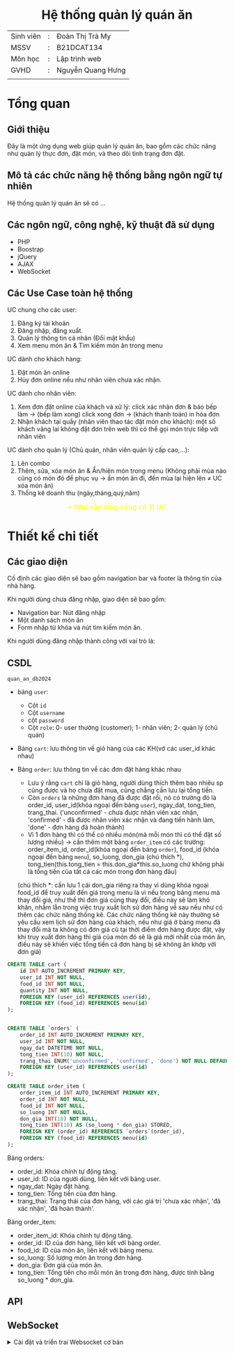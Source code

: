 <h1 align="center"> Hệ thống quản lý quán ăn </h1>
<div align="center">

|           |     |                   |
| --------- | --- | ----------------- |
| Sinh viên | :   | Đoàn Thị Trà My   |
| MSSV      | :   | B21DCAT134        |
| Môn học   | :   | Lập trình web     |
| GVHD      | :   | Nguyễn Quang Hưng |
|           |     |
</div>


# Tổng quan
## Giới thiệu
Đây là một ứng dụng web giúp quản lý quán ăn, bao gồm các chức năng như quản lý thực đơn, đặt món, và theo dõi tình trạng đơn đặt.

## Mô tả các chức năng hệ thống bằng ngôn ngữ tự nhiên
Hệ thống quản lý quán ăn sẽ có ...


## Các ngôn ngữ, công nghệ, kỹ thuật đã sử dụng

- PHP
- Boostrap
- jQuery
- AJAX
- WebSocket

## Các Use Case toàn hệ thống
UC chung cho các user: 
1. Đăng ký tài khoản
2. Đăng nhập, đăng xuẩt.
3. Quản lý thông tin cá nhân (Đổi mật khẩu)
4. Xem menu món ăn & Tìm kiếm món ăn trong menu

UC dành cho khách hàng:
1. Đặt món ăn online
2. Hủy đơn online nếu như nhân viên chưa xác nhận.

UC dành cho nhân viên:
1. Xem đơn đặt online của khách và xử lý: click xác nhận đơn & báo bếp làm → (bếp làm xong) click xong đơn → (khách thanh toán) in hóa đơn
2. Nhận khách tại quầy (nhân viên thao tác đặt món cho khách): một số khách vãng lai không đặt đơn trên web thì có thể gọi món trực tiếp với nhân viên

UC dành cho quản lý (Chủ quán, nhân viên quản lý cấp cao,...):
1. Lên combo
2. Thêm, sửa, xóa món ăn & Ẩn/hiện món trong menu (Không phải mùa nào cũng có món đó để phục vụ → ẩn món ăn đi, đến mùa lại hiện lên $\neq$ UC xóa món ăn)
3. Thống kê doanh thu (ngày,tháng,quý,năm)

<div align = "center" style="color: yellow; font-size: 16px;"> → Như vậy tổng cộng có 11 UC.</div>

# Thiết kế chi tiết
## Các giao diện
Cố định các giao diện sẽ bao gồm navigation bar và footer là thông tin của nhà hàng.

Khi người dùng chưa đăng nhập, giao diện sẽ bao gồm:
- Navigation bar: Nút đăng nhập
- Một danh sách món ăn
- Form nhập từ khóa và nút tìm kiếm món ăn.

Khi người dùng đăng nhập thành công với vai trò là:


## CSDL
`quan_an_db2024`
- bảng `user`:
  - Cột `id`
  - Cột `username`
  - cột `password`
  - Cột `role`: 0- user thường (customer); 1- nhân viên; 2- quản lý (chủ quán)

- Bảng `cart`: lưu thông tin về giỏ hàng của các KH(vớ các user_id khác nhau)
- Bảng `order`: lưu thông tin về các đơn đặt hàng khác nhau
  - Lưu ý rằng `cart` chỉ là giỏ hàng, người dùng thích thêm bao nhiêu sp cũng được và họ chưa đặt mua, cũng chẳng cần lưu lại tổng tiền.
  - Còn `orders` là những đơn hàng đã được đặt rồi, nó có trường đó là order_id, user_id(khóa ngoại đến bảng `user`), ngay_dat, tong_tien, trang_thai. ('unconfirmed' - chưa được nhân viên xác nhận, 'confirmed' - đã được nhân viên xác nhận và đang tiến hành làm, 'done' - đơn hàng đã hoàn thành)
  - Vì 1 đơn hàng thì có thể có nhiều món(mà mỗi món thì có thể đặt số lượng nhiều) → cần thêm một bảng `order_item` có các trường: order_item_id, order_id(khóa ngoại đến bảng `order`), food_id (khóa ngoại đến bảng `menu`), so_luong, don_gia (chú thích *), tong_tien(this.tong_tien = this.don_gia\*this.so_luong chứ không phải là tổng tiền của tất cả các món trong đơn hàng đâu)
  
  (chú thích *: cần lưu 1 cái don_gia riêng ra thay vì dùng khóa ngoại food_id để truy xuất đến giá trong menu là vì nếu trong bảng menu mà thay đổi giá, như thế thì đơn giá cũng thay đổi, điều này sẽ làm khó khăn, nhầm lẫn trong việc truy xuất lịch sử đơn hàng về sau nếu như có thêm các chức năng thống kê. Các chức năng thống kê này thường sẽ yêu cầu xem lịch sử đơn hàng của khách, nếu như giá ở bảng menu đã thay đổi mà ta không có đơn giá cũ tại thời điểm đơn hàng được đặt, vậy khi truy xuất đơn hàng thì giá của món đó sẽ là giá mới nhất của món ăn, điều này sẽ khiến việc tổng tiền cả đơn hàng bị sẽ không ăn khớp với đơn giá)



```sql
CREATE TABLE cart (
    id INT AUTO_INCREMENT PRIMARY KEY,
    user_id INT NOT NULL,
    food_id INT NOT NULL,
    quantity INT NOT NULL,
    FOREIGN KEY (user_id) REFERENCES user(id),
    FOREIGN KEY (food_id) REFERENCES menu(id)
);


CREATE TABLE `orders` (
    order_id INT AUTO_INCREMENT PRIMARY KEY,
    user_id INT NOT NULL,
    ngay_dat DATETIME NOT NULL,
    tong_tien INT(10) NOT NULL,
    trang_thai ENUM('unconfirmed', 'confirmed', 'done') NOT NULL DEFAULT 'unconfirmed',
    FOREIGN KEY (user_id) REFERENCES user(id)
);

CREATE TABLE order_item (
    order_item_id INT AUTO_INCREMENT PRIMARY KEY,
    order_id INT NOT NULL,
    food_id INT NOT NULL,
    so_luong INT NOT NULL,
    don_gia INT(10) NOT NULL,
    tong_tien INT(10) AS (so_luong * don_gia) STORED,
    FOREIGN KEY (order_id) REFERENCES `orders`(order_id),
    FOREIGN KEY (food_id) REFERENCES menu(id)
);

```
Bảng orders:

- order_id: Khóa chính tự động tăng.
- user_id: ID của người dùng, liên kết với bảng user.
- ngay_dat: Ngày đặt hàng.
- tong_tien: Tổng tiền của đơn hàng.
- trang_thai: Trạng thái của đơn hàng, với các giá trị 'chưa xác nhận', 'đã xác nhận', 'đã hoàn thành'.

Bảng order_item:

- order_item_id: Khóa chính tự động tăng.
- order_id: ID của đơn hàng, liên kết với bảng order.
- food_id: ID của món ăn, liên kết với bảng menu.
- so_luong: Số lượng món ăn trong đơn hàng.
- don_gia: Đơn giá của món ăn.
- tong_tien: Tổng tiền cho mỗi món ăn trong đơn hàng, được tính bằng so_luong * don_gia.


## API


## WebSocket

<details> 
<summary> Cài đặt và triển trai Websocket cơ bản </summary>
Bạn có thể tận dụng Composer để cài đặt các thư viện cần thiết cho việc triển khai WebSocket trong dự án PHP của bạn trên XAMPP. Dưới đây là hướng dẫn chi tiết:

### Bước 1: Cài đặt Composer
Nếu bạn đã cài đặt Composer, bạn có thể bỏ qua bước này. Nếu chưa, bạn có thể tải Composer từ [trang web chính thức](https://getcomposer.org/download/) và cài đặt theo hướng dẫn.

### Bước 2: Tạo dự án PHP mới hoặc điều hướng đến dự án hiện tại
Mở Command Prompt và điều hướng đến thư mục dự án của bạn trong `htdocs` của XAMPP:

```bash
cd C:\xampp\htdocs\your_project
```

### Bước 3: Cài đặt thư viện WebSocket
Sử dụng Composer để cài đặt thư viện WebSocket. Một trong những thư viện phổ biến cho WebSocket trong PHP là `ratchet/pawl`. Bạn có thể cài đặt nó bằng lệnh sau:

```bash
composer require ratchet/pawl
```
Lúc này trong thư mục dự án sẽ xuất hiện folder vendor → thành công!

### Bước 4: Tạo máy chủ WebSocket
Tạo một tệp PHP mới, ví dụ `server.php`, và thêm mã sau để thiết lập một máy chủ WebSocket:

```php
<?php
require __DIR__ . '/vendor/autoload.php';

use Ratchet\Http\HttpServer;
use Ratchet\Server\IoServer;
use Ratchet\WebSocket\WsServer;
use Ratchet\MessageComponentInterface;
use Ratchet\ConnectionInterface;

class Chat implements MessageComponentInterface {
    public function onOpen(ConnectionInterface $conn) {
        echo "New connection! ({$conn->resourceId})\n";
    }

    public function onMessage(ConnectionInterface $from, $msg) {
        echo "Message received: {$msg}\n";
        $from->send("Server received: {$msg}");
    }

    public function onClose(ConnectionInterface $conn) {
        echo "Connection {$conn->resourceId} has disconnected\n";
    }

    public function onError(ConnectionInterface $conn, \Exception $e) {
        echo "An error has occurred: {$e->getMessage()}\n";
        $conn->close();
    }
}

$server = IoServer::factory(
    new HttpServer(
        new WsServer(
            new Chat()
        )
    ),
    8080
);

$server->run();
```

### Bước 5: Chạy máy chủ WebSocket
Chạy máy chủ WebSocket bằng lệnh:

```bash
php server.php
```

### Bước 6: Tạo máy khách WebSocket
Tạo một tệp HTML để làm máy khách WebSocket. Tạo một tệp `index.html` và thêm mã sau:

```html
<!DOCTYPE html>
<html lang="en">
<head>
    <meta charset="UTF-8">
    <meta name="viewport" content="width=device-width, initial-scale=1.0">
    <title>WebSocket Client</title>
</head>
<body>
    <h1>WebSocket Client</h1>
    <input type="text" id="messageInput" placeholder="Enter message">
    <button onclick="sendMessage()">Send</button>
    <div id="messages"></div>

    <script>
        const ws = new WebSocket('ws://localhost:8080');

        ws.onopen = () => {
            console.log('Connected to server');
        };

        ws.onmessage = (event) => {
            const messagesDiv = document.getElementById('messages');
            const message = document.createElement('div');
            message.textContent = `Server: ${event.data}`;
            messagesDiv.appendChild(message);
        };

        ws.onclose = () => {
            console.log('Disconnected from server');
        };

        function sendMessage() {
            const input = document.getElementById('messageInput');
            ws.send(input.value);
            input.value = '';
        }
    </script>
</body>
</html>
```

### Bước 7: Kiểm tra kết nối
Mở tệp `index.html` trong trình duyệt của bạn. Bạn sẽ thấy một giao diện đơn giản để gửi và nhận tin nhắn qua WebSocket.

Với các bước trên, bạn đã thiết lập một máy chủ và máy khách WebSocket cơ bản sử dụng Composer và XAMPP. Nếu bạn có thêm câu hỏi nào khác hoặc cần hỗ trợ thêm, đừng ngần ngại hỏi nhé!

</details>